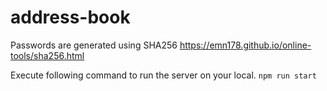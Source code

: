 # address-book

Passwords are generated using SHA256
https://emn178.github.io/online-tools/sha256.html

Execute following command to run the server on your local.
`npm run start`

